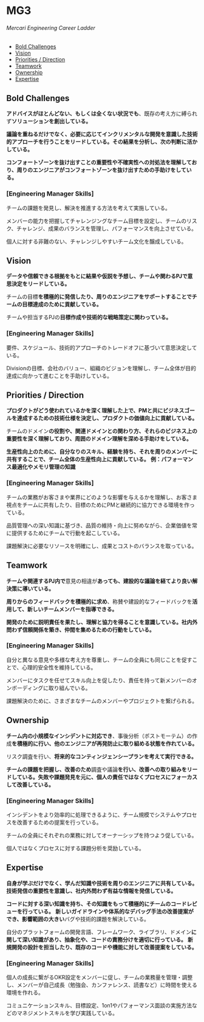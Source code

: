 # MG3
###### Mercari Engineering Career Ladder

 * [Bold Challenges](#bold-challenges)
 * [Vision](#vision)
 * [Priorities / Direction](#priorities--direction)
 * [Teamwork](#teamwork)
 * [Ownership](#ownership)
 * [Expertise](#expertise)

## Bold Challenges
**アドバイスがほとんどない、もしくは全くない状況でも**、既存の考え方に縛られず**ソリューションを創出している。**

**議論を重ねるだけでなく、必要に応じてインクリメンタルな開発を意識した技術的アプローチを行うことをリードしている。その結果を分析し、次の判断に活かしている。**

**コンフォートゾーンを抜け出すことの重要性や不確実性への対処法を理解しており、周りのエンジニアがコンフォートゾーンを抜け出すための手助けをしている。**

### [Engineering Manager Skills]

チームの課題を発見し、解決を推進する方法を考えて実施している。

メンバーの能力を把握してチャレンジングなチーム目標を設定し、チームのリスク、チャレンジ、成果のバランスを管理し、パフォーマンスを向上させている。

個人に対する非難のない、チャレンジしやすいチーム文化を醸成している。


## Vision
**データや信頼できる根拠をもとに結果や仮説を予想し、チームや関わるPJで意思決定をリードしている。**

チームの目標**を積極的に発信したり、周りのエンジニアをサポートすることでチームの目標達成のために貢献している。**

チームや担当するPJの**目標作成や技術的な戦略策定に関わっている。**

### [Engineering Manager Skills]

要件、スケジュール、技術的アプローチのトレードオフに基づいて意思決定している。

Divisionの目標、会社のバリュー、組織のビジョンを理解し、チーム全体が目的達成に向かって進むことを手助けしている。


## Priorities / Direction
**プロダクトがどう使われているかを深く理解した上で、PMと共にビジネスゴールを達成するための技術仕様を決定し、プロダクトの価値向上に貢献している。**

チームのドメイン**の役割や、関連ドメインとの関わり方、それらのビジネス上の重要性を深く理解しており、周囲のドメイン理解を深める手助けをしている。**

**生産性向上のために、自分なりのスキル、経験を持ち、それを周りのメンバーに共有することで、チーム全体の生産性向上に貢献している。**
**例：パフォーマンス最適化やメモリ管理の知識**

### [Engineering Manager Skills]

チームの業務がお客さまや業界にどのような影響を与えるかを理解し、お客さま視点をチームに共有したり、目標のためにPMと継続的に協力できる環境を作っている。

品質管理への深い知識に基づき、品質の維持・向上に努めながら、企業価値を常に提供するためにチームで行動を起こしている。

課題解決に必要なリソースを明確にし、成果とコストのバランスを取っている。


## Teamwork
**チームや関連するPJ内で**意見の相違が**あっても、建設的な議論を経てより良い解決策に導いている。**

**周りからのフィードバックを積極的に求め**、称賛や建設的なフィードバックを**活用して、新しいチームメンバーを指導できる。**

**開発のために説明責任を果たし、理解と協力を得ることを意識している。社内外問わず信頼関係を築き、仲間を集めるための行動をしている。**

### [Engineering Manager Skills]

自分と異なる意見や多様な考え方を尊重し、チームの全員にも同じことを促すことで、心理的安全性を維持している。

メンバーにタスクを任せてスキル向上を促したり、責任を持って新メンバーのオンボーディングに取り組んでいる。

課題解決のために、さまざまなチームのメンバーやプロジェクトを繋げられる。


## Ownership

**チーム内の小規模なインシデントに対応でき**、事後分析（ポストモーテム）の作成**を積極的に行い、他のエンジニアが再発防止に取り組める状態を作れている。**

リスク調査を行い、**将来的なコンティンジェンシープランを考えて実行できる。**

**チームの課題を把握し、改善のため**調査や議論**を行い、改善への取り組みをリードしている。失敗や課題発見を元に、個人の責任ではなくプロセスにフォーカスして改善している。**

### [Engineering Manager Skills]

インシデントをより効率的に処理できるように、チーム規模でシステムやプロセスを改善するための提案を行っている。

チームの全員にそれぞれの業務に対してオーナーシップを持つよう促している。

個人ではなくプロセスに対する課題分析を奨励している。


## Expertise
**自身が学ぶだけでなく、学んだ知識や技術を周りのエンジニアに共有している。技術発信の重要性を意識し、社内外問わず有益な情報を発信している。**

**コードに対する深い知識を持ち、その知識をもって積極的にチームのコードレビューを行っている。**
**新しいガイドラインや体系的なデバッグ手法の改善提案ができ、影響範囲の大きい**バグや技術的課題を解決している。

自分のプラットフォームの開発言語、フレームワーク、ライブラリ、ドメイン**に関して深い知識があり、抽象化や、コードの責務分けを適切に行っている。**
**新規開発の設計を担当したり、既存のコードや機能に対して改善提案をしている。**

### [Engineering Manager Skills]
個人の成長に繋がるOKR設定をメンバーに促し、チームの業務量を管理・調整し、メンバーが自己成長（勉強会、カンファレンス、読書など）に時間を使える環境を作れる。

コミュニケーションスキル、目標設定、1on1やパフォーマンス面談の実施方法などのマネジメントスキルを学び実践している。
